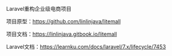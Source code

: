 Laravel重构企业级电商项目    

项目原型：https://github.com/linlinjava/litemall    

项目文档：https://linlinjava.gitbook.io/litemall    

Laravel文档：https://learnku.com/docs/laravel/7.x/lifecycle/7453   


  
